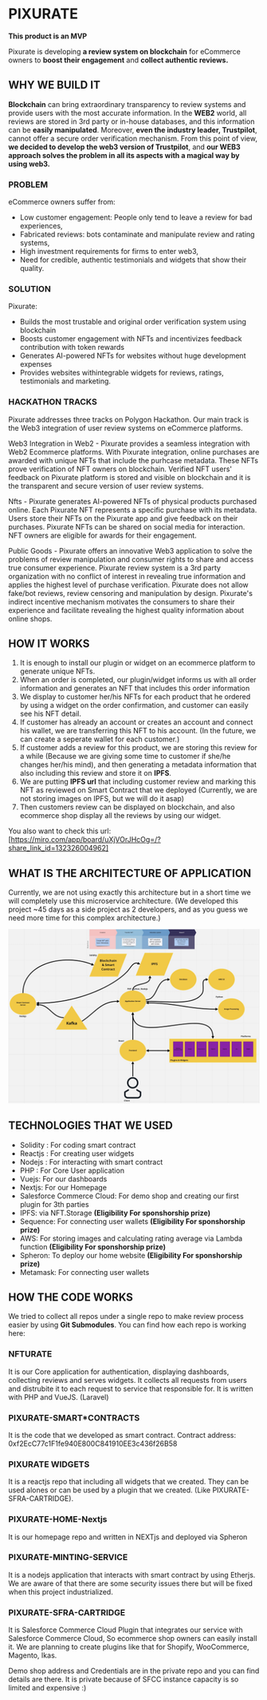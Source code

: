 # PIXURATE

**This product is an MVP**

Pixurate is developing **a review system on blockchain** for eCommerce owners to **boost their engagement** and **collect authentic reviews.**

## WHY WE BUILD IT

**Blockchain** can bring extraordinary transparency to review systems and provide users with the most accurate information. In the **WEB2** world, all reviews are stored in 3rd party or in-house databases, and this information can be **easily manipulated**. Moreover, **even the industry leader, Trustpilot**, cannot offer a secure order verification mechanism. From this point of view, **we decided to develop the web3 version of Trustpilot**, and **our WEB3 approach solves the problem in all its aspects with a magical way by using web3.**

### PROBLEM

eCommerce owners suffer from:
- Low customer engagement: People only tend to leave a review for bad experiences,
- Fabricated reviews: bots contaminate and manipulate review and rating systems,
- High investment requirements for firms to enter web3,
- Need for credible, authentic testimonials and widgets that show their quality.

### SOLUTION

Pixurate:
- Builds the most trustable and original order verification system using blockchain
- Boosts customer engagement with NFTs and incentivizes feedback contribution with token rewards
- Generates AI-powered NFTs for websites without huge development expenses
- Provides websites withintegrable widgets for reviews, ratings, testimonials and marketing.

### HACKATHON TRACKS

Pixurate addresses three tracks on Polygon Hackathon. 
Our main track is the Web3 integration of user review systems on eCommerce platforms.

Web3 Integration in Web2 - Pixurate provides a seamless integration with Web2 Ecommerce platforms. With Pixurate integration, online purchases are awarded with unique NFTs that include the purhcase metadata. These NFTs prove verification of NFT owners on blockchain. Verified NFT users' feedback on Pixurate platform is stored and visible on blockchain and it is the transparent and secure version of user review systems.

Nfts - Pixurate generates AI-powered NFTs of physical products purchased online. Each Pixurate NFT represents a specific purchase with its metadata. Users store their NFTs on the Pixurate app and give feedback on their purchases. Pixurate NFTs can be shared on social media for interaction. NFT owners are eligible for awards for their engagement. 

Public Goods - Pixurate offers an innovative Web3 application to solve the problems of review manipulation and consumer rights to share and access true consumer experience. Pixurate review system is a 3rd party organization with no conflict of interest in revealing true information and applies the highest level of purchase verification. Pixurate does not allow fake/bot reviews, review censoring and manipulation by design. Pixurate's indirect incentive mechanism motivates the consumers to share their experience and facilitate revealing the highest quality information about online shops.

## HOW IT WORKS

1. It is enough to install our plugin or widget on an ecommerce platform to generate unique NFTs.
2. When an order is completed, our plugin/widget informs us with all order information and generates an NFT that includes this order information
3. We display to customer her/his NFTs for each product that he ordered by using a widget on the order confirmation, and customer can easily see his NFT detail.
4. If customer has already an account or creates an account and connect his wallet, we are transferring this NFT to his account. (In the future, we can create a seperate wallet for each customer.)
5. If customer adds a review for this product, we are storing this review for a while (Because we are giving some time to customer if she/he changes her/his mind), and then generating a metadata information that also including this review and store it on **IPFS**.
6. We are putting **IPFS url** that including customer review and marking this NFT as reviewed on Smart Contract that we deployed (Currently, we are not storing images on IPFS, but we will do it asap)
7. Then customers review can be displayed on blockchain, and also ecommerce shop display all the reviews by using our widget.

You also want to check this url:
[https://miro.com/app/board/uXjVOrJHcOg=/?share_link_id=132326004962]

## WHAT IS THE ARCHITECTURE OF APPLICATION

Currently, we are not using exactly this architecture but in a short time we will completely use this microservice architecture. (We developed this project ~45 days as a side project as 2 developers, and as you guess we need more time for this complex architecture.)

![Software Architecture](softwarearchitecture.jpeg)

## TECHNOLOGIES THAT WE USED

- Solidity : For coding smart contract
- Reactjs : For creating user widgets
- Nodejs : For interacting with smart contract
- PHP : For Core User application
- Vuejs: For our dashboards
- Nextjs: For our Homepage
- Salesforce Commerce Cloud: For demo shop and creating our first plugin for 3th parties
- IPFS: via NFT.Storage **(Eligibility For sponshorship prize)**
- Sequence: For connecting user wallets **(Eligibility For sponshorship prize)**
- AWS: For storing images and calculating rating average via Lambda function **(Eligibility For sponshorship prize)**
- Spheron: To deploy our home website **(Eligibility For sponshorship prize)**
- Metamask: For connecting user wallets

## HOW THE CODE WORKS

We tried to collect all repos under a single repo to make review process easier by using **Git Submodules**. You can find how each repo is working here:

### NFTURATE

It is our Core application for authentication, displaying dashboards, collecting reviews and serves widgets. It collects all requests from users and distrubite it to each request to service that responsible for. It is written with PHP and VueJS. (Laravel)

### PIXURATE-SMART*CONTRACTS

It is the code that we developed as smart contract.
Contract address: 0xf2EcC77c1F1fe940E800C841910EE3c436f26B58

### PIXURATE WIDGETS

It is a reactjs repo that including all widgets that we created. They can be used alones or can be used by a plugin that we created. (Like PIXURATE-SFRA-CARTRIDGE).
### PIXURATE-HOME-Nextjs

It is our homepage repo and written in NEXTjs and deployed via Spheron

### PIXURATE-MINTING-SERVICE

It is a nodejs application that interacts with smart contract by using Etherjs. We are aware of that there are some security issues there but will be fixed when this project industrialized.

### PIXURATE-SFRA-CARTRIDGE

It is Salesforce Commerce Cloud Plugin that integrates our service with Salesforce Commerce Cloud, So ecommerce shop owners can easily install it. We are planning to create plugins like that for Shopify, WooCommerce, Magento, Ikas.

Demo shop address and Credentials are in the private repo and you can find details are there. It is private because of SFCC instance capacity is so limited and expensive :)



